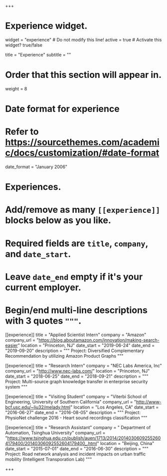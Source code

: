 +++
# Experience widget.
widget = "experience"  # Do not modify this line!
active = true  # Activate this widget? true/false

title = "Experience"
subtitle = ""

# Order that this section will appear in.
weight = 8

# Date format for experience
#   Refer to https://sourcethemes.com/academic/docs/customization/#date-format
date_format = "January 2006"

# Experiences.
#   Add/remove as many `[[experience]]` blocks below as you like.
#   Required fields are `title`, `company`, and `date_start`.
#   Leave `date_end` empty if it's your current employer.
#   Begin/end multi-line descriptions with 3 quotes `"""`.

[[experience]]
  title = "Applied Scientist Intern"
  company = "Amazon"
  company_url = "https://blog.aboutamazon.com/innovation/making-search-easier"
  location = "Princeton, NJ"
  date_start = "2019-06-24"
  date_end = "2019-09-20"
  description = """
  Project: Diversified Complementary Recommendation by utilizing Amazon Product Graphs
  """

[[experience]]
  title = "Research Intern"
  company = "NEC Labs America, Inc"
  company_url = "http://www.nec-labs.com/"
  location = "Princeton, NJ"
  date_start = "2018-06-25"
  date_end = "2018-09-21"
  description = """
  Project: Multi-source graph knowledge transfer in enterprise security system
  """

[[experience]]
  title = "Visiting Student"
  company = "Viterbi School of Engineering, University of Southern California"
  company_url = "http://www-bcf.usc.edu/~liu32/melady.html"
  location = "Los Angeles, CA"
  date_start = "2016-06-27"
  date_end = "2016-08-05"
  description = """
  Project: PhysioNet challenge 2016 - Heart sound recordings classification
  """

[[experience]]
  title = "Research Assistant"
  company = " Department of Automation, Tsinghua University"
  company_url = "https://www.tsinghua.edu.cn/publish/auen/1713/2014/20140306092552604179400/20140306092552604179400_.html"
  location = "Beijing, China"
  date_start = "2015-07-01"
  date_end = "2016-06-30"
  description = """
  Project: Road network analysis and incident impacts on urban traffic mobility (Intelligent Transporation Lab)
  """

+++